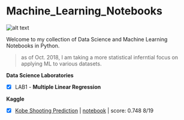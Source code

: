 # Machine_Learning_Notebooks

![alt text](https://cdn-images-1.medium.com/max/1600/1*ZGf62foEavtwM0SVo5lYXg.jpeg)

Welcome to my collection of Data Science and Machine Learning Notebooks in Python. 

> as of Oct. 2018, I am taking a more statistical inferntial focus on applying ML to various datasets. 

__Data Science Laboratories__
- [x] LAB1 - **Multiple Linear Regression**


__Kaggle__
* [x] [Kobe Shooting Prediction](https://github.com/naivelogic/Machine_Learning_Notebooks/tree/master/kaggle/kobe)  | [notebook](https://naivelogic.github.io/Machine_Learning_Notebooks/kaggle/kobe/Kobe%20Capstone%20EDA%20and%20Modeling.html) | score: 0.748 8/19

